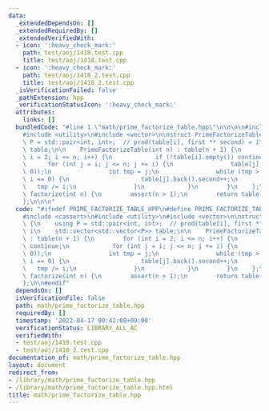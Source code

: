 ```yaml
---
data:
  _extendedDependsOn: []
  _extendedRequiredBy: []
  _extendedVerifiedWith:
  - icon: ':heavy_check_mark:'
    path: test/aoj/1418.test.cpp
    title: test/aoj/1418.test.cpp
  - icon: ':heavy_check_mark:'
    path: test/aoj/1418_2.test.cpp
    title: test/aoj/1418_2.test.cpp
  _isVerificationFailed: false
  _pathExtension: hpp
  _verificationStatusIcon: ':heavy_check_mark:'
  attributes:
    links: []
  bundledCode: "#line 1 \"math/prime_factorize_table.hpp\"\n\n\n\n#include <cassert>\n\
    #include <utility>\n#include <vector>\n\nstruct PrimeFactorizeTable {\n    using\
    \ P = std::pair<int, int>;  // prod(table[i], first ** second) = i\n    std::vector<std::vector<P>>\
    \ table;\n\n    PrimeFactorizeTable(int n) : table(n + 1) {\n        for (int\
    \ i = 2; i <= n; i++) {\n            if (!table[i].empty()) continue;\n      \
    \      for (int j = i; j <= n; j += i) {\n                table[j].push_back(P(i,\
    \ 0));\n                int tmp = j;\n                while (tmp > 1 && tmp %\
    \ i == 0) {\n                    table[j].back().second++;\n                 \
    \   tmp /= i;\n                }\n            }\n        }\n    };\n\n    std::vector<P>\
    \ factorize(int n) {\n        assert(n > 1);\n        return table[n];\n    };\n\
    };\n\n\n"
  code: "#ifndef PRIME_FACTORIZE_TABLE_HPP\n#define PRIME_FACTORIZE_TABLE_HPP\n\n\
    #include <cassert>\n#include <utility>\n#include <vector>\n\nstruct PrimeFactorizeTable\
    \ {\n    using P = std::pair<int, int>;  // prod(table[i], first ** second) =\
    \ i\n    std::vector<std::vector<P>> table;\n\n    PrimeFactorizeTable(int n)\
    \ : table(n + 1) {\n        for (int i = 2; i <= n; i++) {\n            if (!table[i].empty())\
    \ continue;\n            for (int j = i; j <= n; j += i) {\n                table[j].push_back(P(i,\
    \ 0));\n                int tmp = j;\n                while (tmp > 1 && tmp %\
    \ i == 0) {\n                    table[j].back().second++;\n                 \
    \   tmp /= i;\n                }\n            }\n        }\n    };\n\n    std::vector<P>\
    \ factorize(int n) {\n        assert(n > 1);\n        return table[n];\n    };\n\
    };\n\n#endif"
  dependsOn: []
  isVerificationFile: false
  path: math/prime_factorize_table.hpp
  requiredBy: []
  timestamp: '2022-04-17 00:42:08+09:00'
  verificationStatus: LIBRARY_ALL_AC
  verifiedWith:
  - test/aoj/1418.test.cpp
  - test/aoj/1418_2.test.cpp
documentation_of: math/prime_factorize_table.hpp
layout: document
redirect_from:
- /library/math/prime_factorize_table.hpp
- /library/math/prime_factorize_table.hpp.html
title: math/prime_factorize_table.hpp
---
```

